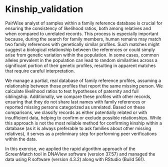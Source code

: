 # Kinship_validation
PairWise analyst of samples within a family reference database is crucial for ensuring the consistency of likelihood ratios, both among relatives and when compared to unrelated records. This process is especially important because, during the search for family members, human remains may match two family references with genetically similar profiles. Such matches might suggest a biological relationship between the references or could simply arise from genetic variation within the population. In some cases, common alleles prevalent in the population can lead to random similarities across a significant portion of their genetic profiles, resulting in apparent matches that require careful interpretation.

We manage a partial, real database of family reference profiles, assuming a relationship between those profiles that report the same missing person. We calculate likelihood ratios to test hypotheses of paternity and full siblingship. Additionally, we compare these profiles with other records, ensuring that they do not share last names with family references or reported missing persons categorized as unrelated. Based on these comparisons, we classify records as either potentially related or with insufficient data, helping to confirm or exclude possible relationships. While this approach is not the most reliable method for confirming kinship within a database (as it is always preferable to ask families about other missing relatives), it serves as a preliminary step for performing peer verifications within the data.

In this exercise, we applied the rapid algorithm approach of the ScreenMatch tool in DNAView software (version 37.57) and managed the data using R software (version 4.3.2) along with RStudio (Build 561). 
